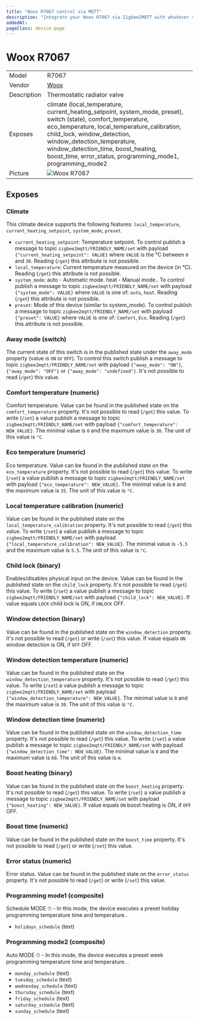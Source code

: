 ```yaml
---
title: "Woox R7067 control via MQTT"
description: "Integrate your Woox R7067 via Zigbee2MQTT with whatever smart home infrastructure you are using without the vendor's bridge or gateway."
addedAt: 
pageClass: device-page
---
```


<!-- !!!! -->
<!-- ATTENTION: This file is auto-generated through docgen! -->
<!-- You can only edit the "Notes"-Section between the two comment lines "Notes BEGIN" and "Notes END". -->
<!-- Do not use h1 or h2 heading within "## Notes"-Section. -->
<!-- !!!! -->

# Woox R7067

|     |     |
|-----|-----|
| Model | R7067  |
| Vendor  | [Woox](/supported-devices/#v=Woox)  |
| Description | Thermostatic radiator valve |
| Exposes | climate (local_temperature, current_heating_setpoint, system_mode, preset), switch (state), comfort_temperature, eco_temperature, local_temperature_calibration, child_lock, window_detection, window_detection_temperature, window_detection_time, boost_heating, boost_time, error_status, programming_mode1, programming_mode2 |
| Picture | ![Woox R7067](https://www.zigbee2mqtt.io/images/devices/R7067.png) |


<!-- Notes BEGIN: You can edit here. Add "## Notes" headline if not already present. -->


<!-- Notes END: Do not edit below this line -->




## Exposes

### Climate 
This climate device supports the following features: `local_temperature`, `current_heating_setpoint`, `system_mode`, `preset`.
- `current_heating_setpoint`: Temperature setpoint. To control publish a message to topic `zigbee2mqtt/FRIENDLY_NAME/set` with payload `{"current_heating_setpoint": VALUE}` where `VALUE` is the °C between `0` and `30`. Reading (`/get`) this attribute is not possible.
- `local_temperature`: Current temperature measured on the device (in °C). Reading (`/get`) this attribute is not possible.
- `system_mode`: auto - Automatic mode. heat - Manual mode.. To control publish a message to topic `zigbee2mqtt/FRIENDLY_NAME/set` with payload `{"system_mode": VALUE}` where `VALUE` is one of: `auto`, `heat`. Reading (`/get`) this attribute is not possible.
- `preset`: Mode of this device (similar to system_mode). To control publish a message to topic `zigbee2mqtt/FRIENDLY_NAME/set` with payload `{"preset": VALUE}` where `VALUE` is one of: `Comfort`, `Eco`. Reading (`/get`) this attribute is not possible.

### Away mode (switch)
The current state of this switch is in the published state under the `away_mode` property (value is `ON` or `OFF`).
To control this switch publish a message to topic `zigbee2mqtt/FRIENDLY_NAME/set` with payload `{"away_mode": "ON"}`, `{"away_mode": "OFF"}` or `{"away_mode": "undefined"}`.
It's not possible to read (`/get`) this value.

### Comfort temperature (numeric)
Comfort temperature.
Value can be found in the published state on the `comfort_temperature` property.
It's not possible to read (`/get`) this value.
To write (`/set`) a value publish a message to topic `zigbee2mqtt/FRIENDLY_NAME/set` with payload `{"comfort_temperature": NEW_VALUE}`.
The minimal value is `0` and the maximum value is `30`.
The unit of this value is `°C`.

### Eco temperature (numeric)
Eco temperature.
Value can be found in the published state on the `eco_temperature` property.
It's not possible to read (`/get`) this value.
To write (`/set`) a value publish a message to topic `zigbee2mqtt/FRIENDLY_NAME/set` with payload `{"eco_temperature": NEW_VALUE}`.
The minimal value is `0` and the maximum value is `35`.
The unit of this value is `°C`.

### Local temperature calibration (numeric)
Value can be found in the published state on the `local_temperature_calibration` property.
It's not possible to read (`/get`) this value.
To write (`/set`) a value publish a message to topic `zigbee2mqtt/FRIENDLY_NAME/set` with payload `{"local_temperature_calibration": NEW_VALUE}`.
The minimal value is `-5.5` and the maximum value is `5.5`.
The unit of this value is `°C`.

### Child lock (binary)
Enables/disables physical input on the device.
Value can be found in the published state on the `child_lock` property.
It's not possible to read (`/get`) this value.
To write (`/set`) a value publish a message to topic `zigbee2mqtt/FRIENDLY_NAME/set` with payload `{"child_lock": NEW_VALUE}`.
If value equals `LOCK` child lock is ON, if `UNLOCK` OFF.

### Window detection (binary)
Value can be found in the published state on the `window_detection` property.
It's not possible to read (`/get`) or write (`/set`) this value.
If value equals `ON` window detection is ON, if `OFF` OFF.

### Window detection temperature (numeric)
Value can be found in the published state on the `window_detection_temperature` property.
It's not possible to read (`/get`) this value.
To write (`/set`) a value publish a message to topic `zigbee2mqtt/FRIENDLY_NAME/set` with payload `{"window_detection_temperature": NEW_VALUE}`.
The minimal value is `0` and the maximum value is `30`.
The unit of this value is `°C`.

### Window detection time (numeric)
Value can be found in the published state on the `window_detection_time` property.
It's not possible to read (`/get`) this value.
To write (`/set`) a value publish a message to topic `zigbee2mqtt/FRIENDLY_NAME/set` with payload `{"window_detection_time": NEW_VALUE}`.
The minimal value is `0` and the maximum value is `60`.
The unit of this value is `m`.

### Boost heating (binary)
Value can be found in the published state on the `boost_heating` property.
It's not possible to read (`/get`) this value.
To write (`/set`) a value publish a message to topic `zigbee2mqtt/FRIENDLY_NAME/set` with payload `{"boost_heating": NEW_VALUE}`.
If value equals `ON` boost heating is ON, if `OFF` OFF.

### Boost time (numeric)
Value can be found in the published state on the `boost_time` property.
It's not possible to read (`/get`) or write (`/set`) this value.

### Error status (numeric)
Error status.
Value can be found in the published state on the `error_status` property.
It's not possible to read (`/get`) or write (`/set`) this value.

### Programming mode1 (composite)
Schedule MODE ⏱ - In this mode, the device executes a preset holiday programming temperature time and temperature..
- `holidays_schedule` (text) 

### Programming mode2 (composite)
Auto MODE ⏱ - In this mode, the device executes a preset week programming temperature time and temperature. .
- `monday_schedule` (text) 
- `tuesday_schedule` (text) 
- `wednesday_schedule` (text) 
- `thursday_schedule` (text) 
- `friday_schedule` (text) 
- `saturday_schedule` (text) 
- `sunday_schedule` (text) 

